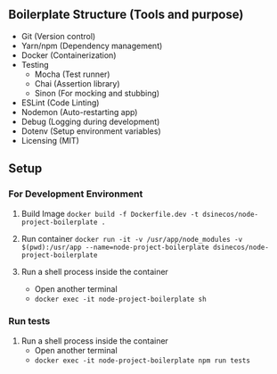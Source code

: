 ## Boilerplate Structure (Tools and purpose)

- Git (Version control)
- Yarn/npm (Dependency management)
- Docker (Containerization)
- Testing
  - Mocha (Test runner)
  - Chai (Assertion library)
  - Sinon (For mocking and stubbing)
- ESLint (Code Linting)
- Nodemon (Auto-restarting app)
- Debug (Logging during development)
- Dotenv (Setup environment variables)
- Licensing (MIT)

## Setup

### For Development Environment

1. Build Image
   `docker build -f Dockerfile.dev -t dsinecos/node-project-boilerplate .`

2. Run container
   `docker run -it -v /usr/app/node_modules -v $(pwd):/usr/app --name=node-project-boilerplate dsinecos/node-project-boilerplate`

3. Run a shell process inside the container
   - Open another terminal
   - `docker exec -it node-project-boilerplate sh`

### Run tests

1. Run a shell process inside the container
   - Open another terminal
   - `docker exec -it node-project-boilerplate npm run tests`
